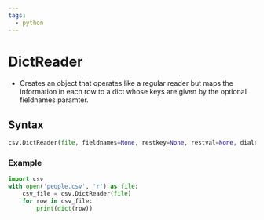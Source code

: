 ```yaml
---
tags:
  - python
---
```


# DictReader
- Creates an object that operates like a regular reader but maps the information in each row to a dict whose keys are given by the optional fieldnames paramter.

## Syntax
```Python
csv.DictReader(file, fieldnames=None, restkey=None, restval=None, dialect='excel', *args, **kwds)
```

### Example
```Python
import csv
with open('people.csv', 'r') as file:
	csv_file = csv.DictReader(file)
	for row in csv_file:
		print(dict(row))
```

